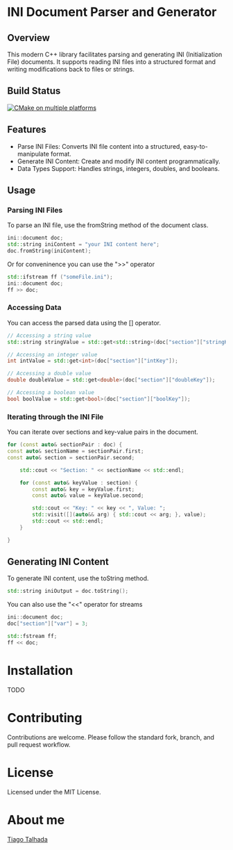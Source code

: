 # INI Document Parser and Generator


## Overview

This modern C++ library facilitates parsing and generating INI (Initialization File) documents. It supports reading INI files into a structured format and writing modifications back to files or strings.

## Build Status
[![CMake on multiple platforms](https://github.com/Talhada/ini/actions/workflows/cmake-multi-platform.yml/badge.svg)](https://github.com/Talhada/ini/actions/workflows/cmake-multi-platform.yml)

## Features

- Parse INI Files: Converts INI file content into a structured, easy-to-manipulate format.
- Generate INI Content: Create and modify INI content programmatically.
- Data Types Support: Handles strings, integers, doubles, and booleans.

## Usage

### Parsing INI Files

To parse an INI file, use the fromString method of the document class.

```cpp
ini::document doc;
std::string iniContent = "your INI content here";
doc.fromString(iniContent);
```

Or for conveninence you can use the ">>" operator

```cpp
std::ifstream ff ("someFile.ini");
ini::document doc;
ff >> doc;
```

### Accessing Data

You can access the parsed data using the [] operator.

```cpp
// Accessing a string value
std::string stringValue = std::get<std::string>(doc["section"]["stringKey"]);

// Accessing an integer value
int intValue = std::get<int>(doc["section"]["intKey"]);

// Accessing a double value
double doubleValue = std::get<double>(doc["section"]["doubleKey"]);

// Accessing a boolean value
bool boolValue = std::get<bool>(doc["section"]["boolKey"]);
```

### Iterating through the INI File

You can iterate over sections and key-value pairs in the document.

```cpp
for (const auto& sectionPair : doc) {
const auto& sectionName = sectionPair.first;
const auto& section = sectionPair.second;

    std::cout << "Section: " << sectionName << std::endl;

    for (const auto& keyValue : section) {
        const auto& key = keyValue.first;
        const auto& value = keyValue.second;

        std::cout << "Key: " << key << ", Value: ";
        std::visit([](auto&& arg) { std::cout << arg; }, value);
        std::cout << std::endl;
    }

}
```

## Generating INI Content

To generate INI content, use the toString method.

```cpp
std::string iniOutput = doc.toString();
```

You can also use the "<<" operator for streams

```cpp
ini::document doc;
doc["section"]["var"] = 3;

std::fstream ff;
ff << doc;
```

# Installation

TODO

# Contributing

Contributions are welcome. Please follow the standard fork, branch, and pull request workflow.

# License

Licensed under the MIT License.

# About me

<div class="badge-base LI-profile-badge" data-locale="en_US" data-size="medium" data-theme="dark" data-type="VERTICAL" data-vanity="tiagotalhada" data-version="v1"><a class="badge-base__link LI-simple-link" href="https://pt.linkedin.com/in/tiagotalhada?trk=profile-badge">Tiago Talhada</a></div>
            
